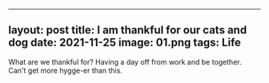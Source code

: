  ---
  layout: post
  title: I am thankful for our cats and dog
  date: 2021-11-25
  image: 01.png
  tags: Life
  ---

What are we thankful for? Having a day off from work and be together. Can't get more hygge-er than this.
